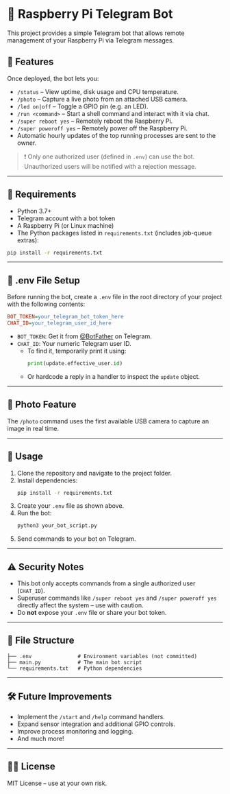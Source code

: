 # 📡 Raspberry Pi Telegram Bot

This project provides a simple Telegram bot that allows remote management of your Raspberry Pi via Telegram messages.

## 🚀 Features

Once deployed, the bot lets you:

- `/status` – View uptime, disk usage and CPU temperature.
- `/photo` – Capture a live photo from an attached USB camera.
- `/led on|off` – Toggle a GPIO pin (e.g. an LED).
- `/run <command>` – Start a shell command and interact with it via chat.
- `/super reboot yes` – Remotely reboot the Raspberry Pi.
- `/super poweroff yes` – Remotely power off the Raspberry Pi.
- Automatic hourly updates of the top running processes are sent to the owner.

> ❗️ Only one authorized user (defined in `.env`) can use the bot. Unauthorized users will be notified with a rejection message.

---

## 🧰 Requirements

- Python 3.7+
- Telegram account with a bot token
- A Raspberry Pi (or Linux machine)
- The Python packages listed in `requirements.txt` (includes job-queue extras):

 ```bash
 pip install -r requirements.txt
 ```

---

## 🔐 .env File Setup

Before running the bot, create a `.env` file in the root directory of your project with the following contents:

```ini
BOT_TOKEN=your_telegram_bot_token_here
CHAT_ID=your_telegram_user_id_here
```

- `BOT_TOKEN`: Get it from [@BotFather](https://t.me/BotFather) on Telegram.
- `CHAT_ID`: Your numeric Telegram user ID.
  - To find it, temporarily print it using:
    ```python
    print(update.effective_user.id)
    ```
  - Or hardcode a reply in a handler to inspect the `update` object.

---

## 📸 Photo Feature

The `/photo` command uses the first available USB camera to capture an image in
real time.

---

## 🔧 Usage

1. Clone the repository and navigate to the project folder.
 2. Install dependencies:
    ```bash
    pip install -r requirements.txt
    ```
3. Create your `.env` file as shown above.
4. Run the bot:
   ```bash
   python3 your_bot_script.py
   ```
5. Send commands to your bot on Telegram.

---

## ⚠️ Security Notes

- This bot only accepts commands from a single authorized user (`CHAT_ID`).
- Superuser commands like `/super reboot yes` and `/super poweroff yes` directly affect the system – use with caution.
- Do **not** expose your `.env` file or share your bot token.

---

## 📁 File Structure

```
├── .env               # Environment variables (not committed)
├── main.py            # The main bot script
└── requirements.txt   # Python dependencies
```

---

## 🛠️ Future Improvements

- Implement the `/start` and `/help` command handlers.
- Expand sensor integration and additional GPIO controls.
- Improve process monitoring and logging.
- And much more!

---

## 🧑‍💻 License

MIT License – use at your own risk.

